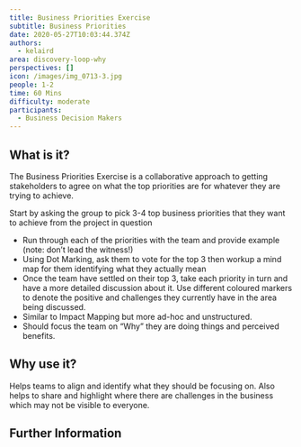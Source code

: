 ```yaml
---
title: Business Priorities Exercise
subtitle: Business Priorities
date: 2020-05-27T10:03:44.374Z
authors:
  - kelaird
area: discovery-loop-why
perspectives: []
icon: /images/img_0713-3.jpg
people: 1-2
time: 60 Mins
difficulty: moderate
participants:
  - Business Decision Makers
---
```

## What is it?

The Business Priorities Exercise is a collaborative approach to getting stakeholders to agree on what the top priorities are for whatever they are trying to achieve.

Start by asking the group to pick 3-4 top business priorities that they want to achieve from the project in question

* Run through each of the priorities with the team and provide example (note: don’t lead the witness!)
* Using Dot Marking, ask them to vote for the top 3 then workup a mind map for them identifying what they actually mean
* Once the team have settled on their top 3, take each priority in turn and have a more detailed discussion about it.  Use different coloured markers to denote the positive and challenges they currently have in the area being discussed.
* Similar to Impact Mapping but more ad-hoc and unstructured.
* Should focus the team on “Why” they are doing things and perceived benefits.

## Why use it?

Helps teams to align and identify what they should be focusing on.  Also helps to share and highlight where there are challenges in the business which may not be visible to everyone.

## Further Information